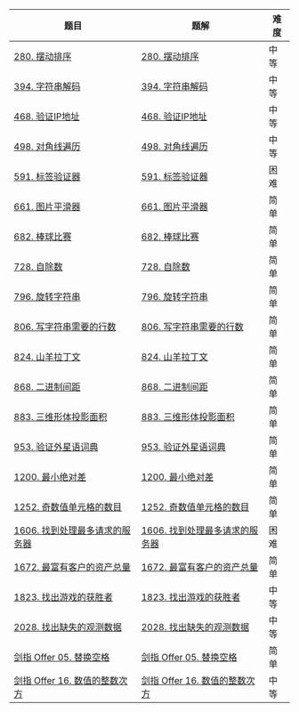 | 题目                                                         | 题解                                                         | 难度 |
| ------------------------------------------------------------ | ------------------------------------------------------------ | ---- |
| [280. 摆动排序](https://leetcode.cn/problems/wiggle-sort/)   | [280. 摆动排序](https://github.com/ZonzeeLi/LeetCode/blob/master/index/271-280/280.%20%E6%91%86%E5%8A%A8%E6%8E%92%E5%BA%8F.md) | 中等 |
| [394. 字符串解码](https://leetcode.cn/problems/decode-string/) | [394. 字符串解码](https://github.com/ZonzeeLi/LeetCode/blob/master/index/391-400/394.%20%E5%AD%97%E7%AC%A6%E4%B8%B2%E8%A7%A3%E7%A0%81.md) | 中等 |
| [468. 验证IP地址](https://leetcode.cn/problems/validate-ip-address/) | [468. 验证IP地址](https://github.com/ZonzeeLi/LeetCode/blob/master/index/461-470/468.%20%E9%AA%8C%E8%AF%81IP%E5%9C%B0%E5%9D%80.md) | 中等 |
| [498. 对角线遍历](https://leetcode.cn/problems/diagonal-traverse/) | [498. 对角线遍历](https://github.com/ZonzeeLi/LeetCode/blob/master/index/491-500/498.%20%E5%AF%B9%E8%A7%92%E7%BA%BF%E9%81%8D%E5%8E%86.md) | 中等 |
| [591. 标签验证器](https://leetcode-cn.com/problems/tag-validator/) | [591. 标签验证器](https://github.com/ZonzeeLi/LeetCode/blob/master/index/591-600/591.%20%E6%A0%87%E7%AD%BE%E9%AA%8C%E8%AF%81%E5%99%A8.md) | 困难 |
| [661. 图片平滑器](https://leetcode-cn.com/problems/image-smoother/) | [661. 图片平滑器](https://github.com/ZonzeeLi/LeetCode/blob/master/index/661-670/661.%20%E5%9B%BE%E7%89%87%E5%B9%B3%E6%BB%91%E5%99%A8.md) | 简单 |
| [682. 棒球比赛](https://leetcode-cn.com/problems/baseball-game/) | [682. 棒球比赛](https://github.com/ZonzeeLi/LeetCode/blob/master/index/681-690/682.%20%E6%A3%92%E7%90%83%E6%AF%94%E8%B5%9B.md) | 简单 |
| [728. 自除数](https://leetcode-cn.com/problems/self-dividing-numbers/) | [728. 自除数](https://github.com/ZonzeeLi/LeetCode/blob/master/index/721-730/728.%20%E8%87%AA%E9%99%A4%E6%95%B0.md) | 简单 |
| [796. 旋转字符串](https://leetcode-cn.com/problems/rotate-string/) | [796. 旋转字符串](https://github.com/ZonzeeLi/LeetCode/blob/master/index/791-800/796.%20%E6%97%8B%E8%BD%AC%E5%AD%97%E7%AC%A6%E4%B8%B2.md) | 简单 |
| [806. 写字符串需要的行数](https://leetcode-cn.com/problems/number-of-lines-to-write-string/) | [806. 写字符串需要的行数](https://github.com/ZonzeeLi/LeetCode/blob/master/index/801-810/806.%20%E5%86%99%E5%AD%97%E7%AC%A6%E4%B8%B2%E9%9C%80%E8%A6%81%E7%9A%84%E8%A1%8C%E6%95%B0.md) | 简单 |
| [824. 山羊拉丁文](https://leetcode-cn.com/problems/goat-latin/) | [824. 山羊拉丁文](https://github.com/ZonzeeLi/LeetCode/blob/master/index/821-830/824.%20%E5%B1%B1%E7%BE%8A%E6%8B%89%E4%B8%81%E6%96%87.md) | 简单 |
| [868. 二进制间距](https://leetcode-cn.com/problems/binary-gap/) | [868. 二进制间距](https://github.com/ZonzeeLi/LeetCode/blob/master/index/861-870/868.%20%E4%BA%8C%E8%BF%9B%E5%88%B6%E9%97%B4%E8%B7%9D.md) | 简单 |
| [883. 三维形体投影面积](https://leetcode-cn.com/problems/projection-area-of-3d-shapes/) | [883. 三维形体投影面积](https://github.com/ZonzeeLi/LeetCode/blob/master/index/881-890/883.%20%E4%B8%89%E7%BB%B4%E5%BD%A2%E4%BD%93%E6%8A%95%E5%BD%B1%E9%9D%A2%E7%A7%AF.md) | 简单 |
| [953. 验证外星语词典](https://leetcode.cn/problems/verifying-an-alien-dictionary/) | [953. 验证外星语词典](https://github.com/ZonzeeLi/LeetCode/blob/master/index/951-960/953.%20%E9%AA%8C%E8%AF%81%E5%A4%96%E6%98%9F%E8%AF%AD%E8%AF%8D%E5%85%B8.md) | 简单 |
| [1200. 最小绝对差](https://leetcode.cn/problems/minimum-absolute-difference/) | [1200. 最小绝对差](https://github.com/ZonzeeLi/LeetCode/blob/master/index/1191-1200/1200.%20%E6%9C%80%E5%B0%8F%E7%BB%9D%E5%AF%B9%E5%B7%AE.md) | 简单 |
| [1252. 奇数值单元格的数目](https://leetcode.cn/problems/cells-with-odd-values-in-a-matrix/) | [1252. 奇数值单元格的数目](https://github.com/ZonzeeLi/LeetCode/blob/master/index/1251-1260/1252.%20奇数值单元格的数目.md)                                                             | 简单 |
| [1606. 找到处理最多请求的服务器](https://leetcode-cn.com/problems/find-servers-that-handled-most-number-of-requests/) | [1606. 找到处理最多请求的服务器](https://github.com/ZonzeeLi/LeetCode/blob/master/index/1601-1610/1606.%20%E6%89%BE%E5%88%B0%E5%A4%84%E7%90%86%E6%9C%80%E5%A4%9A%E8%AF%B7%E6%B1%82%E7%9A%84%E6%9C%8D%E5%8A%A1%E5%99%A8.md) | 困难 |
| [1672. 最富有客户的资产总量](https://leetcode-cn.com/problems/richest-customer-wealth/) | [1672. 最富有客户的资产总量](https://github.com/ZonzeeLi/LeetCode/blob/master/index/1671-1680/1672.%20%E6%9C%80%E5%AF%8C%E6%9C%89%E5%AE%A2%E6%88%B7%E7%9A%84%E8%B5%84%E4%BA%A7%E6%80%BB%E9%87%8F.md) | 简单 |
| [1823. 找出游戏的获胜者](https://leetcode-cn.com/problems/find-the-winner-of-the-circular-game/) | [1823. 找出游戏的获胜者](https://github.com/ZonzeeLi/LeetCode/blob/master/index/1821-1830/1823.%20%E6%89%BE%E5%87%BA%E6%B8%B8%E6%88%8F%E7%9A%84%E8%8E%B7%E8%83%9C%E8%80%85.md) | 中等 |
| [2028. 找出缺失的观测数据](https://leetcode-cn.com/problems/find-missing-observations/) | [2028. 找出缺失的观测数据](https://github.com/ZonzeeLi/LeetCode/blob/master/index/2021-2030/2028.%20%E6%89%BE%E5%87%BA%E7%BC%BA%E5%A4%B1%E7%9A%84%E8%A7%82%E6%B5%8B%E6%95%B0%E6%8D%AE.md) | 中等 |
| [剑指 Offer 05. 替换空格](https://leetcode-cn.com/problems/ti-huan-kong-ge-lcof/) | [剑指 Offer 05. 替换空格](https://github.com/ZonzeeLi/LeetCode/blob/master/index/%E5%89%91%E6%8C%87Offer/%E5%89%91%E6%8C%87%20Offer%2005.%20%E6%9B%BF%E6%8D%A2%E7%A9%BA%E6%A0%BC.md) | 简单 |
| [剑指 Offer 16. 数值的整数次方](https://leetcode.cn/problems/shu-zhi-de-zheng-shu-ci-fang-lcof/) | [剑指 Offer 16. 数值的整数次方](https://github.com/ZonzeeLi/LeetCode/blob/master/index/%E5%89%91%E6%8C%87Offer/%E5%89%91%E6%8C%87%20Offer%2016.%20%E6%95%B0%E5%80%BC%E7%9A%84%E6%95%B4%E6%95%B0%E6%AC%A1%E6%96%B9.md) | 中等 |

